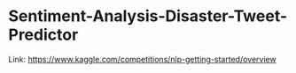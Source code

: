 # Sentiment-Analysis-Disaster-Tweet-Predictor
Link:
https://www.kaggle.com/competitions/nlp-getting-started/overview
